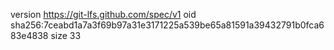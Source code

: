 version https://git-lfs.github.com/spec/v1
oid sha256:7ceabd1a7a3f69b97a31e3171225a539be65a81591a39432791b0fca683e4838
size 33
